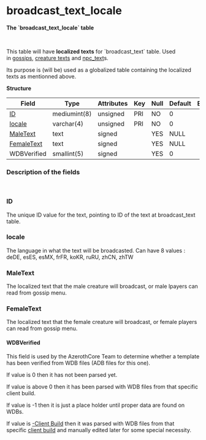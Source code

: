 # broadcast\_text\_locale

**The \`broadcast\_text\_locale\` table**

 

This table will have **localized texts** for \`broadcast\_text\` table. Used in [gossips](gossip_menu_option), [creature texts](creature_text) and [npc\_text](npc_text)s.

Its purpose is (will be) used as a globalized table containing the localized texts as mentionned above.


**Structure**

| Field                                    | Type         | Attributes | Key | Null | Default | Extra | Comment |
|------------------------------------------|--------------|------------|-----|------|---------|-------|---------|
| [ID](#ID)                 | mediumint(8) | unsigned   | PRI | NO   | 0       |       |         |
| [locale](#locale)                       | varchar(4)  | unsigned   | PRI | NO   | 0       |       |         |
| [MaleText](#MaleText)     | text        | signed     |     | YES  | NULL    |       |         |
| [FemaleText](#FemaleText) | text        | signed     |     | YES  | NULL    |       |         |
| WDBVerified                              | smallint(5) | signed     |     | YES   | 0       |       |         |

### Description of the fields

 

### ID

The unique ID value for the text, pointing to ID of the text at broadcast_text table.

### locale

The language in what the text will be broadcasted.
Can have 8 values : deDE, esES, esMX, frFR, koKR, ruRU, zhCN, zhTW

### MaleText

The localized text that the male creature will broadcast, or male lpayers can read from gossip menu.

### FemaleText

The localized text that the female creature will broadcast, or female players can read from gossip menu.

#### WDBVerified

This field is used by the AzerothCore Team to determine whether a template has been verified from WDB files (ADB files for this one).

If value is 0 then it has not been parsed yet.

If value is above 0 then it has been parsed with WDB files from that specific client build.

If value is -1 then it is just a place holder until proper data are found on WDBs.

If value is [-Client Build](https://www.azerothcore.org/wiki/realmlist "DB:Auth:realmlist") then it was parsed with WDB files from that specific [client build](https://www.azerothcore.org/wiki/realmlist#gamebuild "DB:Auth:realmlist") and manually edited later for some special necessity.

 
